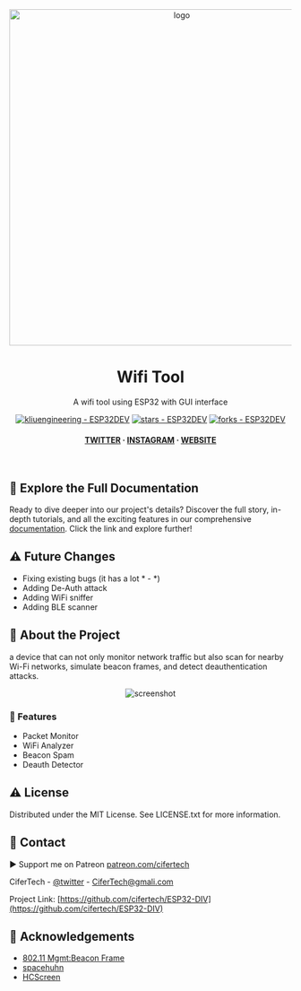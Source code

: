 <div align="center">

  <img src="https://www.canadarobotix.com/cdn/shop/files/Canada-Robotix-Logo-with-Robot_360x.png?v=1613193294" alt="logo" width="600" height="auto" />
  <h1>Wifi Tool</h1>
   
  <p>
    A wifi tool using ESP32 with GUI interface
  </p>
   

 
<!-- Badges -->

<a href="https://github.com/kliuengineering/ESP32DEV" title="Go to GitHub repo"><img src="https://img.shields.io/static/v1?label=kliuengineering&message=ESP32DEV&color=purple&logo=github" alt="kliuengineering - ESP32DEV"></a>
<a href="https://github.com/kliuengineering/ESP32DEV"><img src="https://img.shields.io/github/stars/kliuengineering/ESP32DEV?style=social" alt="stars - ESP32DEV"></a>
<a href="https://github.com/kliuengineering/ESP32DEV"><img src="https://img.shields.io/github/forks/kliuengineering/ESP32DEV?style=social" alt="forks - ESP32DEV"></a>
   
<h4>
    <a href="https://twitter.com/carobotorg">TWITTER</a>
  <span> · </span>
    <a href="https://www.instagram.com/carobotorg/">INSTAGRAM</a>
<!--   <span> · </span>
    <a href="">YOUTUBE</a> -->
  <span> · </span>
    <a href="https://www.canadarobotix.com/">WEBSITE</a>
  </h4>
</div> 
 
<br />


## 📖 Explore the Full Documentation

Ready to dive deeper into our project's details? Discover the full story, in-depth tutorials, and all the exciting features in our comprehensive [documentation](https://cifertech.net/esp32-div-your-swiss-army-knife-for-wireless-networks/). Click the link and explore further!


## ⚠ Future Changes
- Fixing existing bugs (it has a lot * - *)
- Adding De-Auth attack
- Adding WiFi sniffer
- Adding BLE scanner
  

<!-- About the Project -->
## :star2: About the Project
a device that can not only monitor network traffic but also scan for nearby Wi-Fi networks, simulate beacon frames, and detect deauthentication attacks.



<div align="center"> 
  <img src="https://github.com/cifertech/ESP32-DIV/assets/62047147/335e1228-4cb5-4aa0-9b72-c09dcf7b02f9" alt="screenshot" width="Auto" height="Auto" />
</div>


<!-- Features -->
### :dart: Features

- Packet Monitor
- WiFi Analyzer
- Beacon Spam
- Deauth Detector


<!-- License --> 
## :warning: License
 
Distributed under the MIT License. See LICENSE.txt for more information.


<!-- Contact -->
## :handshake: Contact 

▶ Support me on Patreon [patreon.com/cifertech](https://www.patreon.com/cifertech)

CiferTech - [@twitter](https://twitter.com/techcifer) - CiferTech@gmali.com

Project Link: [https://github.com/cifertech/ESP32-DIV](https://github.com/cifertech/ESP32-DIV)

<!-- Acknowledgments -->
## :gem: Acknowledgements 

 - [802.11 Mgmt:Beacon Frame](https://mrncciew.com/2014/10/08/802-11-mgmt-beacon-frame/)
 - [spacehuhn](https://github.com/spacehuhn)
 - [HCScreen](https://github.com/GerLech/HCScreen/tree/master)
 
 
